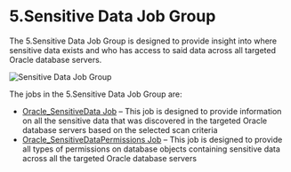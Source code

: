 # 5.Sensitive Data Job Group

The 5.Sensitive Data Job Group is designed to provide insight into where sensitive data exists and who has access to said data across all targeted Oracle database servers.

![Sensitive Data Job Group](/img/product_docs/accessanalyzer/accessanalyzer/enterpriseauditor/solutions/databases/oracle/sensitivedata/jobgroup43.png)

The jobs in the 5.Sensitive Data Job Group are:

- [Oracle\_SensitiveData Job](/docs/accessanalyzer/accessanalyzer/enterpriseauditor/solutions/databases/oracle/sensitivedata/oracle_sensitivedata.md) – This job is designed to provide information on all the sensitive data that was discovered in the targeted Oracle database servers based on the selected scan criteria
- [Oracle\_SensitiveDataPermissions Job](/docs/accessanalyzer/accessanalyzer/enterpriseauditor/solutions/databases/oracle/sensitivedata/oracle_sensitivedatapermissions.md) – This job is designed to provide all types of permissions on database objects containing sensitive data across all the targeted Oracle database servers
